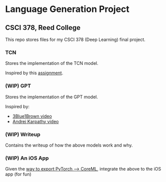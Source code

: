 # Language Generation Project
## CSCI 378, Reed College

This repo stores files for my CSCI 378 (Deep Learning) final project.

### TCN
Stores the implementation of the TCN model.

Inspired by this [assignment](https://gavlegoat.github.io/cs342/makeup/).

### (WIP) GPT
Stores the implementation of the GPT model.

Inspired by:
- [3Blue1Brown video](https://youtu.be/wjZofJX0v4M?si=DA9P_kDzFbORUXBK)
- [Andrej Karpathy video](https://youtu.be/kCc8FmEb1nY?si=SEfMltuhHVklrjit)

### (WIP) Writeup
Contains the writeup of how the above models work and why.

### (WIP) An iOS App
Given the [way to export PyTorch --> CoreML](https://developer.apple.com/videos/play/tech-talks/10154/#:~:text=To%20do%20this%2C%20I%20first,model%20integrates%20seamlessly%20into%20Xcode.), integrate the above to the iOS app (for fun)
